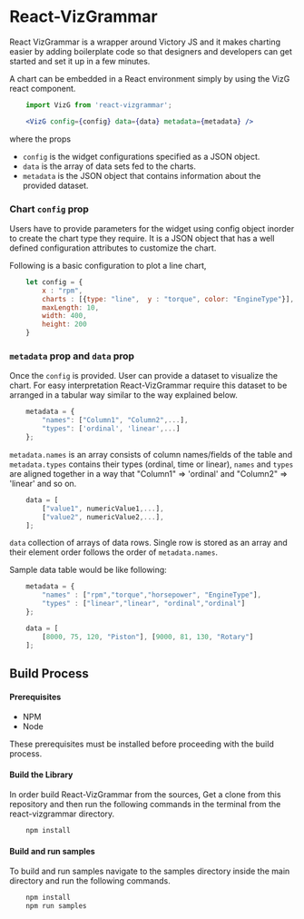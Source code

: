 # React-VizGrammar

React VizGrammar is a wrapper around Victory JS and it makes charting easier by adding boilerplate code so that 
designers and developers can get started and set it up in a few minutes.

A chart can be embedded in a React environment simply by using the VizG react component.
```jsx
    import VizG from 'react-vizgrammar';

    <VizG config={config} data={data} metadata={metadata} />
``` 
where the props
- ```config``` is the widget configurations specified as a JSON object.
- ```data``` is the array of data sets fed to the charts.
- ```metadata``` is the JSON object that contains information about the provided dataset.

### Chart ```config``` prop
Users have to provide parameters for the widget using config object inorder to create the chart type they require. It is a JSON object that has a well defined configuration attributes to customize the chart.

Following is a basic configuration to plot a line chart,
```javascript
    let config = {
        x : "rpm",
        charts : [{type: "line",  y : "torque", color: "EngineType"}],
        maxLength: 10,
        width: 400,
        height: 200
    }
```
### ```metadata``` prop and ```data``` prop
Once the ```config``` is provided. User can provide a dataset to visualize the chart. For easy interpretation React-VizGrammar require this dataset to be arranged in a tabular way similar to the way explained below.
```javascript
    metadata = {
        "names": ["Column1", "Column2",...],
        "types": ['ordinal', 'linear',...]
    };
```

```metadata.names``` is an array consists of column names/fields of the table and ```metadata.types``` contains their types 
(ordinal, time or linear), ```names``` and ```types``` are aligned together in a way that "Column1" => 'ordinal' and "Column2" => 'linear' and so on.

```javascript
    data = [
        ["value1", numericValue1,...],
        ["value2", numericValue2,...],
    ];
```
```data``` collection of arrays of data rows. Single row is stored as an array and their element order follows the order of ```metadata.names```.

Sample data table would be like following:
```javascript
    metadata = {
        "names" : ["rpm","torque","horsepower", "EngineType"],
        "types" : ["linear","linear", "ordinal","ordinal"]
    };

    data = [
        [8000, 75, 120, "Piston"], [9000, 81, 130, "Rotary"]
    ];
```

## Build Process

#### Prerequisites
- NPM
- Node 

These prerequisites must be installed before proceeding with the build process. 

#### Build the Library
In order build React-VizGrammar from the sources, Get a clone from this repository and then run the following commands in the terminal from the react-vizgrammar directory.
```bash
    npm install
```

#### Build and run samples
To build and run samples navigate to the samples directory inside the main directory and run the following commands.
```bash
    npm install
    npm run samples
```
